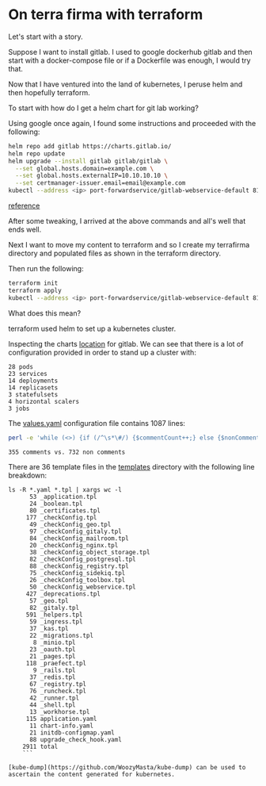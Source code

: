 # On terra firma with terraform

Let's start with a story. 

Suppose I want to install gitlab. I used to google dockerhub gitlab and then start with a docker-compose file or if a Dockerfile was enough, I would try that.

Now that I have ventured into the land of kubernetes, I peruse helm and then hopefully terraform.

To start with how do I get a helm chart for git lab working?

Using google once again, I found some instructions and proceeded with the following:

```bash
helm repo add gitlab https://charts.gitlab.io/
helm repo update
helm upgrade --install gitlab gitlab/gitlab \
  --set global.hosts.domain=example.com \
  --set global.hosts.externalIP=10.10.10.10 \
  --set certmanager-issuer.email=email@example.com
kubectl --address <ip> port-forwardservice/gitlab-webservice-default 8181:8181 &
```

[reference](https://docs.gitlab.com/charts/installation/deployment.html#deploy-using-helm)

After some tweaking, I arrived at the above commands and all's well that ends well.

Next I want to move my content to terraform and so I create my terrafirma directory and populated files as shown in the terraform directory.

Then run the following:
```bash
terraform init
terraform apply
kubectl --address <ip> port-forwardservice/gitlab-webservice-default 8181:8181 &
```
What does this mean?

terraform used helm to set up a kubernetes cluster.

Inspecting the charts [location](https://gitlab.com/gitlab-org/charts/gitlab) for gitlab. We can see that there is a lot of configuration provided in order to stand up a cluster with:

```
28 pods
23 services
14 deployments
14 replicasets
3 statefulsets
4 horizontal scalers
3 jobs
```

The [values.yaml](https://gitlab.com/gitlab-org/charts/gitlab/-/blob/master/values.yaml) configuration file contains 1087 lines: 
```bash
perl -e 'while (<>) {if (/^\s*\#/) {$commentCount++;} else {$nonCommentCount++;}} print "$commentCount comments vs. $nonCommentCount non comments\n";' values.yaml

355 comments vs. 732 non comments
```

There are 36 template files in the [templates](https://gitlab.com/gitlab-org/charts/gitlab/-/tree/master/templates) directory with the following line breakdown:
```
ls -R *.yaml *.tpl | xargs wc -l
      53 _application.tpl
      24 _boolean.tpl
      80 _certificates.tpl
     177 _checkConfig.tpl
      49 _checkConfig_geo.tpl
      97 _checkConfig_gitaly.tpl
      84 _checkConfig_mailroom.tpl
      20 _checkConfig_nginx.tpl
      38 _checkConfig_object_storage.tpl
      82 _checkConfig_postgresql.tpl
      88 _checkConfig_registry.tpl
      75 _checkConfig_sidekiq.tpl
      26 _checkConfig_toolbox.tpl
      50 _checkConfig_webservice.tpl
     427 _deprecations.tpl
      57 _geo.tpl
      82 _gitaly.tpl
     591 _helpers.tpl
      59 _ingress.tpl
      37 _kas.tpl
      22 _migrations.tpl
       8 _minio.tpl
      23 _oauth.tpl
      21 _pages.tpl
     118 _praefect.tpl
       9 _rails.tpl
      37 _redis.tpl
      67 _registry.tpl
      76 _runcheck.tpl
      42 _runner.tpl
      44 _shell.tpl
      13 _workhorse.tpl
     115 application.yaml
      11 chart-info.yaml
      21 initdb-configmap.yaml
      88 upgrade_check_hook.yaml
    2911 total
    ```

[kube-dump](https://github.com/WoozyMasta/kube-dump) can be used to ascertain the content generated for kubernetes.
